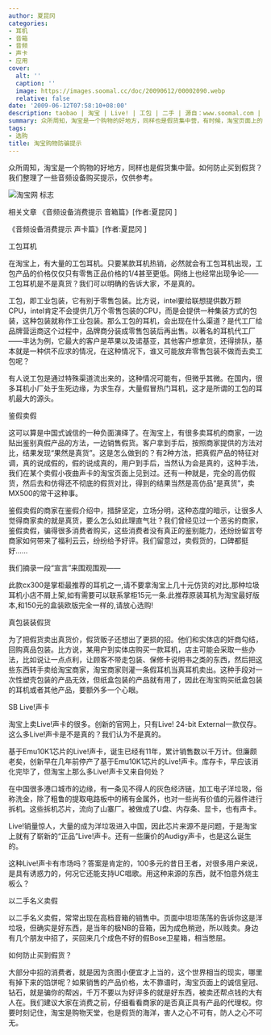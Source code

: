 ```yaml
---
author: 夏昆冈
categories:
- 耳机
- 音箱
- 音频
- 声卡
- 应用
cover:
  alt: ''
  caption: ''
  image: https://images.soomal.cc/doc/20090612/00002090.webp
  relative: false
date: '2009-06-12T07:58:10+08:00'
description: taobao | 淘宝 | Live! | 工包 | 二手 | 源自：www.soomal.com | 版权：原创 |  平均/总评分：09.67/667
summary: 众所周知，淘宝是一个购物的好地方，同样也是假货集中营，有时候，淘宝页面上的诚信皇冠、钻石，就是骗你的帮凶，千万不要以为好评多的就是好东西，被卖还帮点钱的大有人在。如何防止买到假货？我们整理了一些音频设备购买提示，仅供参考。
tags:
- 选购
title: 淘宝购物防骗提示
---
```


众所周知，淘宝是一个购物的好地方，同样也是假货集中营。如何防止买到假货？我们整理了一些音频设备购买提示，仅供参考。



![淘宝网 标志](https://images.soomal.cc/doc/20090612/00002090.webp)



相关文章
《音频设备消费提示 音箱篇》[作者:夏昆冈 ]

《音频设备消费提示 声卡篇》[作者:夏昆冈 ]



工包耳机



在淘宝上，有大量的工包耳机。只要某款耳机热销，必然就会有工包耳机出现，工包产品的价格仅仅只有零售正品价格的1/4甚至更低。网络上也经常出现争论――工包耳机是不是真货？我们可以明确的告诉大家，不是真的。



工包，即工业包装，它有别于零售包装。比方说，intel要给联想提供数万颗CPU，intel肯定不会提供几万个零售包装的CPU，而是会提供一种集装方式的包装，这种包装就称作工业包装。那么工包的耳机，会出现在什么渠道？是代工厂给品牌营运商这个过程中，品牌商分装成零售包装后再出售。以著名的耳机代工厂――丰达为例，它最大的客户是苹果以及诺基亚，其他客户想拿货，还得排队，基本就是一种供不应求的情况，在这种情况下，谁又可能放弃零售包装不做而去卖工包呢？



有人说工包是通过特殊渠道流出来的，这种情况可能有，但微乎其微。在国内，很多耳机小厂处于生死边缘，为求生存，大量假冒热门耳机，这才是所谓的工包的耳机最大的源头。



鉴假卖假



这可以算是中国式诚信的一种负面演绎了。在淘宝上，有很多卖耳机的商家，一边贴出鉴别真假产品的方法，一边销售假货。客户拿到手后，按照商家提供的方法对比，结果发现“果然是真货”。这是怎么做到的？有2种方法，把真假产品的特征对调，真的说成假的，假的说成真的，用户到手后，当然认为会是真的，这种手法，我们在某个卖假小夜曲声卡的淘宝页面上见到过。还有一种就是，完全的高仿假货，然后去和仿得还不彻底的假货对比，得到的结果当然是高仿品“是真货”，卖MX500的常干这种事。



鉴假卖假的商家在鉴假介绍中，措辞坚定，立场分明，这种态度的暗示，让很多人觉得商家卖的就是真货，要么怎么如此理直气壮？我们曾经见过一个恶劣的商家，鉴假卖假，骗得很多消费者购买，这些消费者没有真正的鉴别能力，还纷纷留言夸商家如何带来了福利云云，纷纷给予好评。我们留意过，卖假货的，口碑都挺好……



我们摘录一段“宣言”来围观围观――



此款cx300是掌柜最推荐的耳机之一,请不要拿淘宝上几十元仿货的对比,那种垃圾耳机小店不屑上架,如有需要可以联系掌柜15元一条.此推荐原装耳机为淘宝最好版本,和150元的盒装欧版完全一样的,请放心选购!



真包装装假货



为了把假货卖出真货价，假货贩子还想出了更损的招。他们和实体店的奸商勾结，回购真品包装。比方说，某用户到实体店购买一款耳机，店主可能会采取一些办法，比如说让一点点利，让顾客不带走包装、保修卡说明书之类的东西，然后把这些东西转手卖给淘宝商家，淘宝商家则灌一条假耳机当真耳机卖出。这种手段对一次性塑壳包装的产品无效，但纸盒包装的产品就有用了，因此在淘宝购买纸盒包装的耳机或者其他产品，要额外多一个心眼。



SB Live!声卡



淘宝上卖Live!声卡的很多。创新的官网上，只有Live! 24-bit External一款仅存。这么多Live!声卡是不是真的？我们认为不是真的。



基于Emu10K1芯片的Live!声卡，诞生已经有11年，累计销售数以千万计。但廉颇老矣，创新早在几年前停产了基于Emu10K1芯片的Live!声卡。库存卡，早应该消化完毕了，但淘宝上那么多Live!声卡又来自何处？



在中国很多港口城市的边缘，有一条见不得人的灰色经济链，加工电子洋垃圾，俗称洗金，除了粗鲁的提取电路板中的稀有金属外，也对一些尚有价值的元器件进行拆机。这些拆机芯片，流向了山寨厂。被做成了U盘、内存条、显卡，也有声卡。



Live!销量惊人，大量的成为洋垃圾进入中国，因此芯片来源不是问题，于是淘宝上就有了崭新的“正品”Live!声卡。还有一些廉价的Audigy声卡，也是这么诞生的。



这种Live!声卡有市场吗？答案是肯定的，100多元的昔日王者，对很多用户来说，是具有诱惑力的，何况它还能支持UC唱歌。用这种来源的东西，就不怕意外烧主板么？



以二手名义卖假



以二手名义卖假，常常出现在高档音箱的销售中。页面中坦坦荡荡的告诉你这是洋垃圾，但确实是好东西，是当年的极NB的音箱，因为成色稍逊，所以贱卖。身边有几个朋友中招了，买回来几个成色不好的假Bose卫星箱，相当憋屈。



如何防止买到假货？



大部分中招的消费者，就是因为贪图小便宜才上当的，这个世界相当的现实，哪里有掉下来的馅饼呢？如果销售的产品价格，太不靠谱时，淘宝页面上的诚信皇冠、钻石，就是骗你的帮凶，千万不要以为好评多的就是好东西，被卖还帮点钱的大有人在。我们建议大家在消费之前，仔细看看商家的是否真正具有产品的代理权。你要时刻记住，淘宝是购物天堂，也是假货的海洋，害人之心不可有，防人之心不可无。